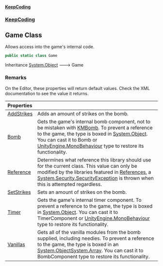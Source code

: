 #### [KeepCoding](index.md 'index')
### [KeepCoding](KeepCoding.md 'KeepCoding')
## Game Class
Allows access into the game's internal code.   
```csharp
public static class Game
```

Inheritance [System.Object](https://docs.microsoft.com/en-us/dotnet/api/System.Object 'System.Object') &#129106; Game  
### Remarks
On the Editor, these properties will return default values. Check the XML documentation to see the value it returns.  

| Properties | |
| :--- | :--- |
| [AddStrikes](Game.AddStrikes.md 'KeepCoding.Game.AddStrikes') | Adds an amount of strikes on the bomb.<br/> |
| [Bomb](Game.Bomb.md 'KeepCoding.Game.Bomb') | Gets the game's internal bomb component, not to be mistaken with [KMBomb](https://docs.microsoft.com/en-us/dotnet/api/KMBomb 'KMBomb'). To prevent a reference to the game, the type is boxed in [System.Object](https://docs.microsoft.com/en-us/dotnet/api/System.Object 'System.Object'). You can cast it to Bomb or [UnityEngine.MonoBehaviour](https://docs.microsoft.com/en-us/dotnet/api/UnityEngine.MonoBehaviour 'UnityEngine.MonoBehaviour') type to restore its functionality.<br/> |
| [Reference](Game.Reference.md 'KeepCoding.Game.Reference') | Determines what reference this library should use for the current class. This value can only be modified by the libraries featured in [References](Game.References.md 'KeepCoding.Game.References'), a [System.Security.SecurityException](https://docs.microsoft.com/en-us/dotnet/api/System.Security.SecurityException 'System.Security.SecurityException') is thrown when this is attempted regardless.<br/> |
| [SetStrikes](Game.SetStrikes.md 'KeepCoding.Game.SetStrikes') | Sets an amount of strikes on the bomb.<br/> |
| [Timer](Game.Timer.md 'KeepCoding.Game.Timer') | Gets the game's internal timer component. To prevent a reference to the game, the type is boxed in [System.Object](https://docs.microsoft.com/en-us/dotnet/api/System.Object 'System.Object'). You can cast it to TimerComponent or [UnityEngine.MonoBehaviour](https://docs.microsoft.com/en-us/dotnet/api/UnityEngine.MonoBehaviour 'UnityEngine.MonoBehaviour') type to restore its functionality.<br/> |
| [Vanillas](Game.Vanillas.md 'KeepCoding.Game.Vanillas') | Gets all of the vanilla modules from the bomb supplied, including needies. To prevent a reference to the game, the type is boxed in an [System.Object](https://docs.microsoft.com/en-us/dotnet/api/System.Object 'System.Object')[System.Array](https://docs.microsoft.com/en-us/dotnet/api/System.Array 'System.Array'). You can cast it to BombComponent type to restore its functionality.<br/> |
